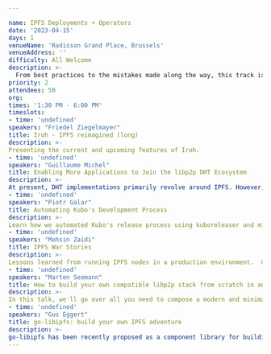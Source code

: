 ```yaml
---

name: IPFS Deployments + Operators
date: '2023-04-15'
days: 1
venueName: 'Radisson Grand Place, Brussels'
venueAddress: ''
difficulty: All Welcome
description: >-
  From best practices to the mistakes made along the way, this track is a chance to highlight how members of the community are running IPFS nodes at scale. Let's share what's working well and what implementations can do to make things even better!
priority: 2
attendees: 50
org: 
times: '1:30 PM - 6:00 PM'
timeslots:
- time: 'undefined'
speakers: "Friedel Ziegelmayer"
title: Iroh - IPFS reimagined (long)
description: >-
Presenting the current and upcoming features of Iroh.
- time: 'undefined'
speakers: "Guillaume Michel"
title: Enabling More Applications to Join the libp2p DHT Ecosystem
description: >-
At present, DHT implementations primarily revolve around IPFS. However, it's possible for other applications that leverage libp2p to utilize the DHT without the need to participate in the IPFS DHT and store IPFS data. This presentation outlines a strategy to divide the existing DHT into two parts: a lightweight, multipurpose DHT and an IPFS DHT protocol built on top of it. This proposed approach would enable non-IPFS applications to join the lightweight DHT while running their own protocol on top of it. This would promote interoperability with other applications, contribute to the growth of the libp2p DHT, and enhance the security of all its users.
- time: 'undefined'
speakers: "Piotr Galar"
title: Automating Kubo's Development Process
description: >-
Learn how we automated Kubo's release process using kuboreleaser and migrated from CircleCI to GitHub Actions. Discover the benefits of automation and how we use Grafana to monitor our development pipeline. Perfect for developers and DevOps engineers interested in improving the developer experience in their projects.
- time: 'undefined'
speakers: "Mohsin Zaidi"
title: IPFS War Stories
description: >-
Lessons learned from running IPFS nodes in a production environment.  Ceramic Network's operational burden from IPFS nodes.
- time: 'undefined'
speakers: "Marten Seemann"
title: How to build your own compatible libp2p stack from scratch in an afternoon
description: >-
In this talk, we'll go over all you need to compose a modern and minimal libp2p stack.
- time: 'undefined'
speakers: "Gus Eggert"
title: go-libipfs: build your own IPFS adventure
description: >-
go-libipfs has been recently proposed as a component library for building IPFS applications and implementations in Go. The goal of this effort is to help people build things. In this talk we will use examples to showcase things that are easy to do with go-libipfs that have been difficult to achieve up to now. More information can be found at: https://github.com/ipfs/go-libipfs
---
```

